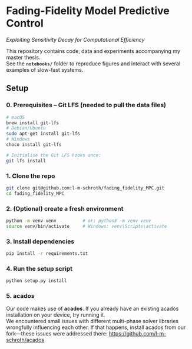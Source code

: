 # Fading-Fidelity Model Predictive Control  
_Exploiting Sensitivity Decay for Computational Efficiency_

This repository contains code, data and experiments accompanying my master thesis.  
See the **`notebooks/`** folder to reproduce figures and interact with several examples of slow-fast systems.

## Setup 

### 0. Prerequisites – Git LFS (needed to pull the data files)

```bash
# macOS
brew install git-lfs
# Debian/Ubuntu
sudo apt-get install git-lfs
# Windows
choco install git-lfs

# Initialise the Git LFS hooks once:
git lfs install
```

### 1. Clone the repo

```bash
git clone git@github.com:l-m-schroth/fading_fidelity_MPC.git
cd fading_fidelity_MPC
```

### 2. (Optional) create a fresh environment

```bash
python -m venv venv          # or: python3 -m venv venv
source venv/bin/activate     # Windows: venv\Scripts\activate
```

### 3. Install dependencies

```bash
pip install -r requirements.txt
```

### 4. Run the setup script

```bash
python setup.py install
```

### 5. acados

Our code makes use of **acados**. If you already have an existing acados installation on your device, try running it.  
We encountered small issues with different multi-phase solver libraries wrongfully influencing each other. If that happens, install acados from our fork—these issues were addressed there: <https://github.com/l-m-schroth/acados>
